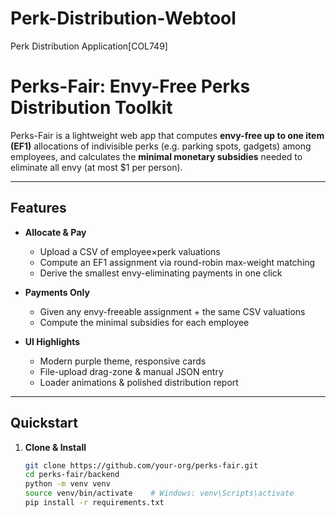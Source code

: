 # Perk-Distribution-Webtool
Perk Distribution Application[COL749]
# Perks-Fair: Envy-Free Perks Distribution Toolkit

Perks-Fair is a lightweight web app that computes **envy-free up to one item (EF1)** allocations of indivisible perks (e.g. parking spots, gadgets) among employees, and calculates the **minimal monetary subsidies** needed to eliminate all envy (at most \$1 per person).

---

## Features

- **Allocate & Pay**  
  - Upload a CSV of employee×perk valuations  
  - Compute an EF1 assignment via round-robin max-weight matching  
  - Derive the smallest envy-eliminating payments in one click  

- **Payments Only**  
  - Given any envy-freeable assignment + the same CSV valuations  
  - Compute the minimal subsidies for each employee  

- **UI Highlights**  
  - Modern purple theme, responsive cards  
  - File-upload drag-zone & manual JSON entry  
  - Loader animations & polished distribution report  

---

## Quickstart

1. **Clone & Install**  
   ```bash
   git clone https://github.com/your-org/perks-fair.git
   cd perks-fair/backend
   python -m venv venv
   source venv/bin/activate    # Windows: venv\Scripts\activate
   pip install -r requirements.txt
